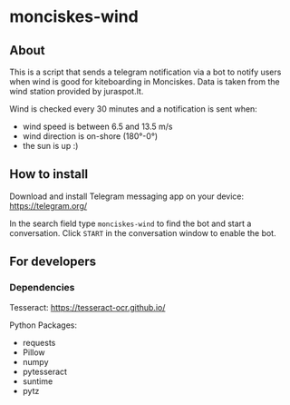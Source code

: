 # monciskes-wind

## About
This is a script that sends a telegram notification via a bot to notify users when wind is good for kiteboarding in Monciskes.
Data is taken from the wind station provided by juraspot.lt.

Wind is checked every 30 minutes and a notification is sent when:
* wind speed is between 6.5 and 13.5 m/s
* wind direction is on-shore (180°-0°)
* the sun is up :)

## How to install
Download and install Telegram messaging app on your device:
https://telegram.org/

In the search field type `monciskes-wind` to find the bot and start a conversation.
Click `START` in the conversation window to enable the bot.



## For developers
### Dependencies

Tesseract:
https://tesseract-ocr.github.io/

Python Packages:
- requests
- Pillow
- numpy
- pytesseract
- suntime
- pytz
